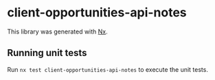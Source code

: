 # client-opportunities-api-notes

This library was generated with [Nx](https://nx.dev).

## Running unit tests

Run `nx test client-opportunities-api-notes` to execute the unit tests.
